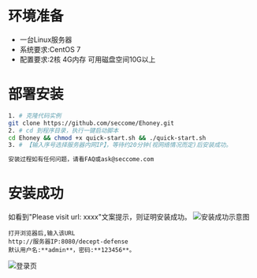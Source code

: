 # 环境准备
* 一台Linux服务器
* 系统要求:CentOS 7
* 配置要求:2核 4G内存 可用磁盘空间10G以上

# 部署安装
``` bash
1. # 克隆代码实例
git clone https://github.com/seccome/Ehoney.git
2. # cd 到程序目录，执行一键启动脚本
cd Ehoney && chmod +x quick-start.sh && ./quick-start.sh
3. # 【输入序号选择服务器内网IP】，等待约20分钟(视网络情况而定)后安装成功。

安装过程如有任何问题，请看FAQ或ask@seccome.com
```
# 安装成功
如看到"Please visit url: xxxx"文案提示，则证明安装成功。
![安装成功示意图](https://www.showdoc.com.cn/server/api/attachment/visitfile/sign/597b4eed51be24c5141aedebd6c85ff6 "安装成功示意图")
```shell
打开浏览器后,输入该URL 
http://服务器IP:8080/decept-defense
默认用户名:**admin**，密码:**123456**。
```
![登录页](https://www.showdoc.com.cn/server/api/attachment/visitfile/sign/f8fb7e3012ecf7203838e0aa79650de0 "登录页")
